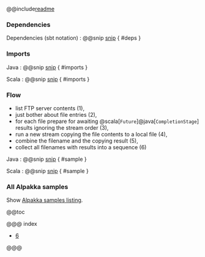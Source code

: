 @@include[readme](/README.md)

### Dependencies

Dependencies (sbt notation)
: @@snip [snip](/project/Dependencies.scala) { #deps }

### Imports

Java
: @@snip [snip](/src/main/java/samples/javadsl/Main.java) { #imports }

Scala
: @@snip [snip](/src/main/scala/samples/scaladsl/Main.scala)  { #imports }


### Flow

- list FTP server contents (1),
- just bother about file entries (2),
- for each file prepare for awaiting @scala[`Future`]@java[`CompletionStage`] results ignoring the stream order (3),
- run a new stream copying the file contents to a local file (4),
- combine the filename and the copying result (5),
- collect all filenames with results into a sequence (6)

Java
: @@snip [snip](/src/main/java/samples/javadsl/Main.java) { #sample }

Scala
: @@snip [snip](/src/main/scala/samples/scaladsl/Main.scala) { #sample }

### All Alpakka samples

Show [Alpakka samples listing](../index.html).

@@toc

@@@ index

* [6](full-source.md)

@@@
